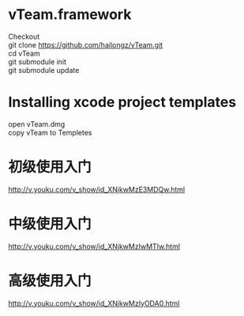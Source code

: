 # vTeam.framework
  Checkout <br/>
  git clone https://github.com/hailongz/vTeam.git <br/>
  cd vTeam <br/>
  git submodule init <br/>
  git submodule update <br/>

# Installing xcode project templates
  open vTeam.dmg <br/>
  copy vTeam to Templetes <br/>

# 初级使用入门
  http://v.youku.com/v_show/id_XNjkwMzE3MDQw.html <br/>

# 中级使用入门
  http://v.youku.com/v_show/id_XNjkwMzIwMTIw.html <br/>

# 高级使用入门
  http://v.youku.com/v_show/id_XNjkwMzIyODA0.html <br/>
